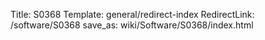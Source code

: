 Title: S0368
Template: general/redirect-index
RedirectLink: /software/S0368
save_as: wiki/Software/S0368/index.html